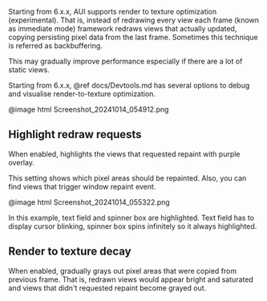Starting from 6.x.x, AUI supports render to texture optimization (experimental). That is, instead of redrawing
every view each frame (known as immediate mode) framework redraws views that actually updated, copying persisting
pixel data from the last frame. Sometimes this technique is referred as backbuffering.

This may gradually improve performance especially if there are a lot of static views.

Starting from 6.x.x, @ref docs/Devtools.md has several options to debug and visualise render-to-texture optimization.

@image html Screenshot_20241014_054912.png

## Highlight redraw requests

When enabled, highlights the views that requested repaint with purple overlay.

This setting shows which pixel areas should be repainted. Also, you can find views that trigger window repaint event.

@image html Screenshot_20241014_055322.png

In this example, text field and spinner box are highlighted. Text field has to display cursor blinking, spinner box
spins infinitely so it always highlighted.

## Render to texture decay

When enabled, gradually grays out pixel areas that were copied from previous frame. That is, redrawn views would appear
bright and saturated and views that didn't requested repaint become grayed out.